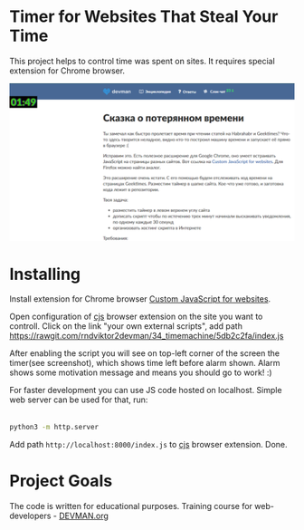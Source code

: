 # Timer for Websites That Steal Your Time

This project helps to control time was spent on sites. It requires special extension for Chrome browser.

![](widget_screenshot.PNG)

# Installing

Install extension for Chrome browser [Custom JavaScript for websites](https://chrome.google.com/webstore/detail/custom-javascript-for-web/poakhlngfciodnhlhhgnaaelnpjljija).

Open configuration of [cjs](https://chrome.google.com/webstore/detail/custom-javascript-for-web/poakhlngfciodnhlhhgnaaelnpjljija) browser extension on the site you want to controll. Click on the link "your own external scripts", add path
https://rawgit.com/rndviktor2devman/34_timemachine/5db2c2fa/index.js

After enabling the script you will see on top-left corner of the screen the timer(see screenshot), which shows time left before alarm shown. Alarm shows some motivation message and means you should go to work! :)

For faster development you can use JS code hosted on localhost. Simple web server can be used for that, run:

```bash

python3 -m http.server
```

Add path `http://localhost:8000/index.js` to [cjs](https://chrome.google.com/webstore/detail/custom-javascript-for-web/poakhlngfciodnhlhhgnaaelnpjljija) browser extension. Done.


# Project Goals

The code is written for educational purposes. Training course for web-developers - [DEVMAN.org](https://devman.org)
